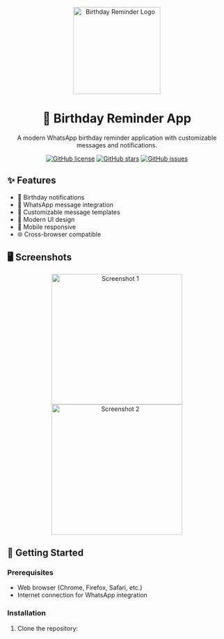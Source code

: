 <div align="center">
  <img src="path/to/your/logo.png" alt="Birthday Reminder Logo" width="200"/>
  
  # 🎂 Birthday Reminder App
  
  A modern WhatsApp birthday reminder application with customizable messages and notifications.
  
  [![GitHub license](https://img.shields.io/github/license/your-username/your-repo)](https://github.com/your-username/your-repo/blob/main/LICENSE)
  [![GitHub stars](https://img.shields.io/github/stars/your-username/your-repo)](https://github.com/your-username/your-repo/stargazers)
  [![GitHub issues](https://img.shields.io/github/issues/your-username/your-repo)](https://github.com/your-username/your-repo/issues)
</div>

## ✨ Features

- 🔔 Birthday notifications
- 💬 WhatsApp message integration
- 📝 Customizable message templates
- 🎨 Modern UI design
- 📱 Mobile responsive
- 🌐 Cross-browser compatible

## 🖥️ Screenshots

<div align="center">
  <img src="path/to/screenshot1.png" alt="Screenshot 1" width="300"/>
  <img src="path/to/screenshot2.png" alt="Screenshot 2" width="300"/>
</div>

## 🚀 Getting Started

### Prerequisites

- Web browser (Chrome, Firefox, Safari, etc.)
- Internet connection for WhatsApp integration

### Installation

1. Clone the repository:
